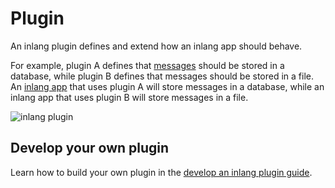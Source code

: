 # Plugin

An inlang plugin defines and extend how an inlang app should behave.

For example, plugin A defines that [messages](/documentation/concept/message) should be stored in a database, while plugin B defines that messages should be stored in a file. An [inlang app](/documentation/concept/app) that uses plugin A will store messages in a database, while an inlang app that uses plugin B will store messages in a file.

![inlang plugin](https://cdn.jsdelivr.net/gh/inlang/monorepo/inlang/documentation/sdk/assets/plugin.jpg)

## Develop your own plugin

Learn how to build your own plugin in the [develop an inlang plugin guide](/documentation/plugin).
